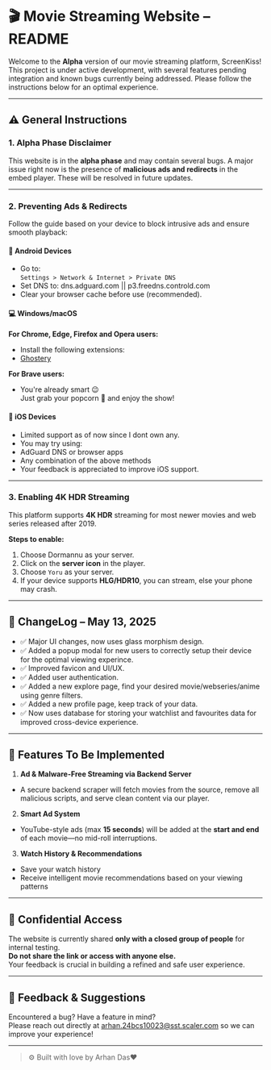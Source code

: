 # 🎬 Movie Streaming Website – README

Welcome to the **Alpha** version of our movie streaming platform, ScreenKiss!  
This project is under active development, with several features pending integration and known bugs currently being addressed. Please follow the instructions below for an optimal experience.

---

## ⚠️ General Instructions

### 1. Alpha Phase Disclaimer

This website is in the **alpha phase** and may contain several bugs. A major issue right now is the presence of **malicious ads and redirects** in the embed player. These will be resolved in future updates.

---

### 2. Preventing Ads & Redirects

Follow the guide based on your device to block intrusive ads and ensure smooth playback:

#### 📱 Android Devices

- Go to:  
  `Settings > Network & Internet > Private DNS`
- Set DNS to: dns.adguard.com || p3.freedns.controld.com
- Clear your browser cache before use (recommended).

#### 💻 Windows/macOS

**For Chrome, Edge, Firefox and Opera users:**

- Install the following extensions:
- [Ghostery](https://chromewebstore.google.com/detail/ghostery-tracker-ad-block/mlomiejdfkolichcflejclcbmpeaniij?hl=en-GB&utm_source=ext_sidebar)

**For Brave users:**

- You're already smart 😉  
  Just grab your popcorn 🍿 and enjoy the show!

#### 🍎 iOS Devices

- Limited support as of now since I dont own any.
- You may try using:
- AdGuard DNS or browser apps
- Any combination of the above methods
- Your feedback is appreciated to improve iOS support.

---

### 3. Enabling 4K HDR Streaming

This platform supports **4K HDR** streaming for most newer movies and web series released after 2019.

**Steps to enable:**

1. Choose Dormannu as your server.
2. Click on the **server icon** in the player.
3. Choose `Yoru` as your server.
4. If your device supports **HLG/HDR10**, you can stream, else your phone may crash.

---

## 📅 ChangeLog – May 13, 2025

- ✅ Major UI changes, now uses glass morphism design.
- ✅ Added a popup modal for new users to correctly setup their device for the optimal viewing experince.
- ✅ Improved favicon and UI/UX.
- ✅ Added user authentication.
- ✅ Added a new explore page, find your desired movie/webseries/anime using genre filters.
- ✅ Added a new profile page, keep track of your data.
- ✅ Now uses database for storing your watchlist and favourites data for improved cross-device experience.

---

## 🔧 Features To Be Implemented

1. **Ad & Malware-Free Streaming via Backend Server**

- A secure backend scraper will fetch movies from the source, remove all malicious scripts, and serve clean content via our player.

2. **Smart Ad System**

- YouTube-style ads (max **15 seconds**) will be added at the **start and end** of each movie—no mid-roll interruptions.

3. **Watch History & Recommendations**

- Save your watch history
- Receive intelligent movie recommendations based on your viewing patterns

---

## 🚫 Confidential Access

The website is currently shared **only with a closed group of people** for internal testing.  
**Do not share the link or access with anyone else.**  
Your feedback is crucial in building a refined and safe user experience.

---

## 📩 Feedback & Suggestions

Encountered a bug? Have a feature in mind?  
Please reach out directly at arhan.24bcs10023@sst.scaler.com so we can improve your experience!

---

> ⚙️ Built with love by Arhan Das❤️
